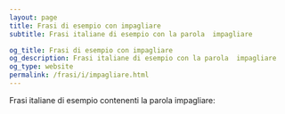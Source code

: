 ```yaml
---
layout: page
title: Frasi di esempio con impagliare 
subtitle: Frasi italiane di esempio con la parola  impagliare

og_title: Frasi di esempio con impagliare 
og_description: Frasi italiane di esempio con la parola  impagliare
og_type: website
permalink: /frasi/i/impagliare.html
---
```


Frasi italiane di esempio contenenti la parola impagliare:


